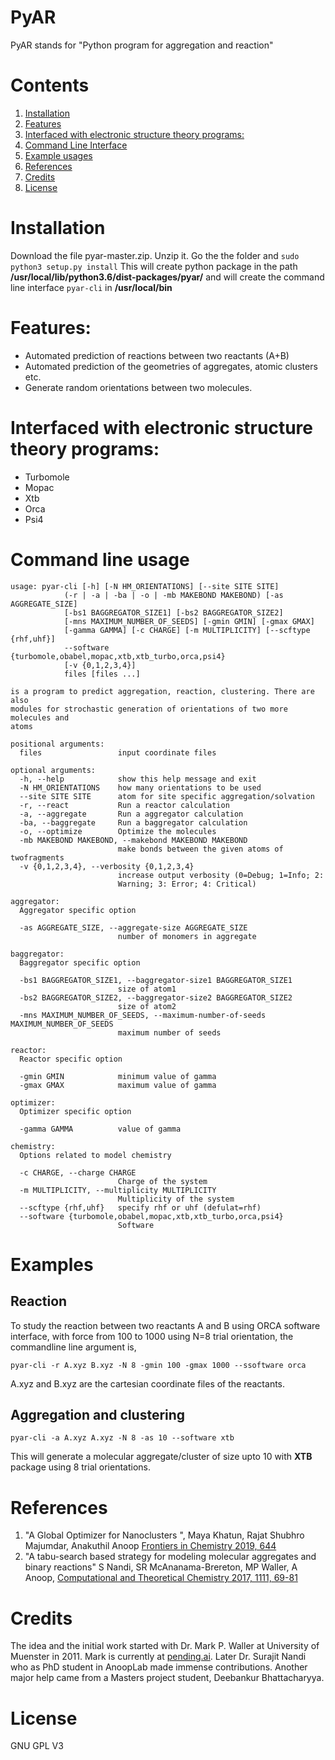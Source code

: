 # PyAR
PyAR stands for "Python program for aggregation and reaction"

# Contents

1.  [Installation](#install)
1.  [Features](#features)
1.  [Interfaced with electronic structure theory programs:](#interface)
1.  [Command Line Interface](#cli)
1.  [Example usages](#examples)
1.  [References](#references)
1.  [Credits](#credits)
1.  [License](#license)

# Installation<a name="install"></a>

Download the file pyar-master.zip. Unzip it. Go the the folder and ```sudo python3 setup.py install```
This will create python package in the path **/usr/local/lib/python3.6/dist-packages/pyar/**
and will create the command line interface ```pyar-cli``` in **/usr/local/bin**

# Features:
* Automated prediction of reactions between two reactants (A+B)
* Automated prediction of the geometries of aggregates, atomic clusters etc.
* Generate random orientations between two molecules.



# Interfaced with electronic structure theory programs:<a name="interface"></a>
- Turbomole
- Mopac
- Xtb
- Orca
- Psi4

# Command line usage<a name="cli"></a>
```
usage: pyar-cli [-h] [-N HM_ORIENTATIONS] [--site SITE SITE]
            (-r | -a | -ba | -o | -mb MAKEBOND MAKEBOND) [-as AGGREGATE_SIZE]
            [-bs1 BAGGREGATOR_SIZE1] [-bs2 BAGGREGATOR_SIZE2]
            [-mns MAXIMUM_NUMBER_OF_SEEDS] [-gmin GMIN] [-gmax GMAX]
            [-gamma GAMMA] [-c CHARGE] [-m MULTIPLICITY] [--scftype {rhf,uhf}]
            --software {turbomole,obabel,mopac,xtb,xtb_turbo,orca,psi4}
            [-v {0,1,2,3,4}]
            files [files ...]

is a program to predict aggregation, reaction, clustering. There are also
modules for strochastic generation of orientations of two more molecules and
atoms

positional arguments:
  files                 input coordinate files

optional arguments:
  -h, --help            show this help message and exit
  -N HM_ORIENTATIONS    how many orientations to be used
  --site SITE SITE      atom for site specific aggregation/solvation
  -r, --react           Run a reactor calculation
  -a, --aggregate       Run a aggregator calculation
  -ba, --baggregate     Run a baggregator calculation
  -o, --optimize        Optimize the molecules
  -mb MAKEBOND MAKEBOND, --makebond MAKEBOND MAKEBOND
                        make bonds between the given atoms of twofragments
  -v {0,1,2,3,4}, --verbosity {0,1,2,3,4}
                        increase output verbosity (0=Debug; 1=Info; 2:
                        Warning; 3: Error; 4: Critical)

aggregator:
  Aggregator specific option

  -as AGGREGATE_SIZE, --aggregate-size AGGREGATE_SIZE
                        number of monomers in aggregate

baggregator:
  Baggregator specific option

  -bs1 BAGGREGATOR_SIZE1, --baggregator-size1 BAGGREGATOR_SIZE1
                        size of atom1
  -bs2 BAGGREGATOR_SIZE2, --baggregator-size2 BAGGREGATOR_SIZE2
                        size of atom2
  -mns MAXIMUM_NUMBER_OF_SEEDS, --maximum-number-of-seeds MAXIMUM_NUMBER_OF_SEEDS
                        maximum number of seeds

reactor:
  Reactor specific option

  -gmin GMIN            minimum value of gamma
  -gmax GMAX            maximum value of gamma

optimizer:
  Optimizer specific option

  -gamma GAMMA          value of gamma

chemistry:
  Options related to model chemistry

  -c CHARGE, --charge CHARGE
                        Charge of the system
  -m MULTIPLICITY, --multiplicity MULTIPLICITY
                        Multiplicity of the system
  --scftype {rhf,uhf}   specify rhf or uhf (defulat=rhf)
  --software {turbomole,obabel,mopac,xtb,xtb_turbo,orca,psi4}
                        Software
```

# Examples

## Reaction

To study the reaction between two reactants A and B using ORCA software interface, with force from 100 to 1000 using N=8 trial orientation, the commandline line argument is,  

```pyar-cli -r A.xyz B.xyz -N 8 -gmin 100 -gmax 1000 --ssoftware orca```

A.xyz and B.xyz are the cartesian coordinate files of the reactants.


## Aggregation and clustering

```pyar-cli -a A.xyz A.xyz -N 8 -as 10 --software xtb```

This will generate a molecular aggregate/cluster of size upto 10 with **XTB** package using 8 trial orientations.

# References

1. "A Global Optimizer for Nanoclusters ", Maya Khatun, Rajat Shubhro Majumdar, Anakuthil Anoop <a href="https://www.frontiersin.org/articles/10.3389/fchem.2019.00644/full">Frontiers in Chemistry 2019, 644</a>
1.  "A tabu-search based strategy for modeling molecular aggregates and binary reactions" S Nandi, SR McAnanama-Brereton, MP Waller, A Anoop, <a href="https://www.sciencedirect.com/science/article/pii/S2210271X17301627">Computational and Theoretical Chemistry 2017, 1111, 69-81</a>  

# Credits

The idea and the initial work started with Dr. Mark P. Waller at University of Muenster in 2011. Mark is currently at <a href="http://pending.ai">pending.ai</a>.
Later Dr. Surajit Nandi who as PhD student in AnoopLab made immense contributions.  Another major help came from a Masters project student, Deebankur Bhattacharyya.

# License

GNU GPL V3